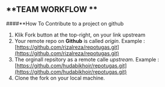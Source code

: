 ## **TEAM WORKFLOW **

####**How To Contribute to a project on github
1. Klik Fork button at the top-right, on your link upstream
2. Your remote repo on **Github** is called _origin_. 
   Example : [https://github.com/rizalreza/repotugas.git](https://github.com/rizalreza/repotugas.git)
3. The orginall repsitory as a remote calle _upstream_.
   Example : [https://github.com/hudabikhoir/repotugas.git](https://github.com/hudabikhoir/repotugas.git)
4. Clone the fork on your local machine.

